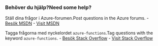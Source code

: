 ### <a name="need-some-help"></a><span data-ttu-id="846ed-101">Behöver du hjälp?</span><span class="sxs-lookup"><span data-stu-id="846ed-101">Need some help?</span></span>
<span data-ttu-id="846ed-102">Ställ dina frågor i Azure-forumen.</span><span class="sxs-lookup"><span data-stu-id="846ed-102">Post questions in the Azure forums.</span></span><span data-ttu-id="846ed-103"> - [Besök MSDN](http://go.microsoft.com/fwlink/?LinkId=780719)</span><span class="sxs-lookup"><span data-stu-id="846ed-103"> - [Visit MSDN](http://go.microsoft.com/fwlink/?LinkId=780719)</span></span>

<span data-ttu-id="846ed-104">Tagga frågorna med nyckelordet `azure-functions`.</span><span class="sxs-lookup"><span data-stu-id="846ed-104">Tag questions with the keyword `azure-functions`.</span></span><span data-ttu-id="846ed-105"> - [Besök Stack Overflow](http://stackoverflow.com/questions/tagged/azure-functions)</span><span class="sxs-lookup"><span data-stu-id="846ed-105"> - [Visit Stack Overflow](http://stackoverflow.com/questions/tagged/azure-functions)</span></span>

